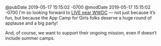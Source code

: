 @pubDate 2019-05-17 15:15:02 -0700
@modDate 2019-05-17 15:15:02 -0700
I’m so looking forward to [LIVE near WWDC](https://livenearwwdc.com/) — not just because it’s fun, but because the App Camp for Girls folks deserve a huge round of applause and a big party!

And, of course, we want to support their ongoing mission, even if doesn’t include summer camps.
